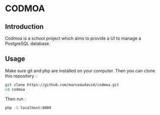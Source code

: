 # CODMOA

## Introduction

Codmoa is a school project which aims to provide a UI to manage a PostgreSQL database.

## Usage

Make sure git and php are installed on your computer. Then you can clone this repository :

```bash
git clone https://github.com/marceaudavid/codmoa.git
cd codmoa
```

Then run :

```bash
php -S localhost:8080
```
